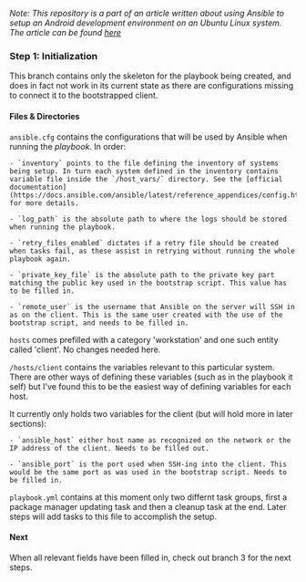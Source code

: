 _Note: This repository is a part of an article written about using Ansible to setup an Android development environment on an Ubuntu Linux system. The article can be found [here]()_

### Step 1: Initialization

This branch contains only the skeleton for the playbook being created, and does in fact not work in its current state as there are configurations missing to connect it to the bootstrapped client.

#### Files & Directories

`ansible.cfg` contains the configurations that will be used by Ansible when running the _playbook_. In order:

	- `inventory` points to the file defining the inventory of systems being setup. In turn each system defined in the inventory contains variable file inside the `/host_vars/` directory. See the [official documentation](https://docs.ansible.com/ansible/latest/reference_appendices/config.html) for more details.  

	- `log_path` is the absolute path to where the logs should be stored when running the playbook.

	- `retry_files_enabled` dictates if a retry file should be created when tasks fail, as these assist in retrying without running the whole playbook again.

	- `private_key_file` is the absolute path to the private key part matching the public key used in the bootstrap script. This value has to be filled in.

	- `remote_user` is the username that Ansible on the server will SSH in as on the client. This is the same user created with the use of the bootstrap script, and needs to be filled in.


`hosts` comes prefilled with a category 'workstation' and one such entity called 'client'. No changes needed here.

`/hosts/client` contains the variables relevant to this particular system. There are other ways of defining these variables (such as in the playbook it self) but I've found this to be the easiest way of defining variables for each host. 

It currently only holds two variables for the client (but will hold more in later sections):

	- `ansible_host` either host name as recognized on the network or the IP address of the client. Needs to be filled out.

	- `ansible_port` is the port used when SSH-ing into the client. This would be the same port as was used in the bootstrap script. Needs to be filled in.

`playbook.yml` contains at this moment only two differnt task groups, first a package manager updating task and then a cleanup task at the end. Later steps will add tasks to this file to accomplish the setup.


#### Next

When all relevant fields have been filled in, check out branch 3 for the next steps.

